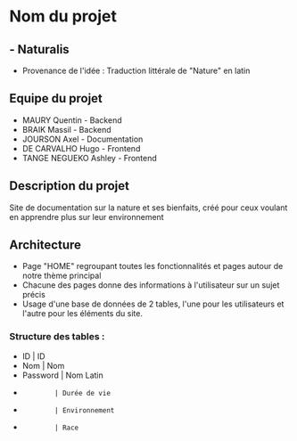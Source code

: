 # Nom du projet 

## - Naturalis
- Provenance de l'idée : Traduction littérale de "Nature" en latin

## Equipe du projet 

- MAURY Quentin - Backend
- BRAIK Massil - Backend
- JOURSON Axel - Documentation
- DE CARVALHO Hugo - Frontend
- TANGE NEGUEKO Ashley - Frontend

## Description du projet

Site de documentation sur la nature et ses bienfaits, créé pour ceux voulant en apprendre plus sur leur environnement

## Architecture

- Page "HOME" regroupant toutes les fonctionnalités et pages autour de notre thème principal
- Chacune des pages donne des informations à l'utilisateur sur un sujet précis
- Usage d'une base de données de 2 tables, l'une pour les utilisateurs et l'autre pour les éléments du site.
### Structure des tables : 
- ID          | ID
- Nom         | Nom 
- Password    | Nom Latin
-             | Durée de vie
-             | Environnement
-             | Race